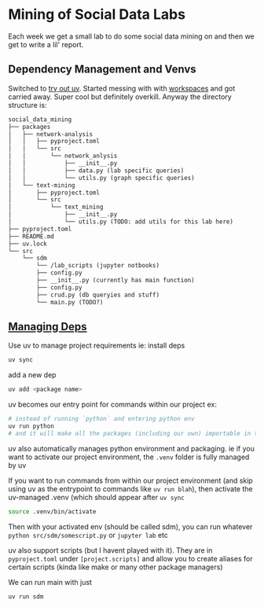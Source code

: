 # Mining of Social Data Labs

Each week we get a small lab to do some social data mining on and then we get to write a lil' report.


## Dependency Management and Venvs
Switched to [try out uv](https://docs.astral.sh/uv/). Started messing with with [workspaces](https://docs.astral.sh/uv/concepts/projects/workspaces/) and got carried away. Super cool but definitely overkill. Anyway the directory structure is:
```txt
social_data_mining
├── packages
│   ├── network-analysis
│   │   ├── pyproject.toml
│   │   └── src
│   │       └── network_anlysis
│   │           ├── __init__.py
│   │           ├── data.py (lab specific queries)
│   │           └── utils.py (graph specific queries)
│   └── text-mining
│       ├── pyproject.toml
│       └── src
│           └── text_mining
│               ├── __init__.py
│               └── utils.py (TODO: add utils for this lab here)
├── pyproject.toml
├── README.md
├── uv.lock
└── src
    └── sdm
        └── /lab_scripts (jupyter notbooks)
        ├── config.py
        ├── __init__.py (currently has main function)
        ├── config.py
        ├── crud.py (db queryies and stuff)
        └── main.py (TODO?)
```
## [Managing Deps](https://docs.astral.sh/uv/concepts/projects/dependencies/)
Use uv to manage project requirements ie:
install deps
```bash
uv sync
```

add a new dep
```bash
uv add <package name>
```
uv becomes our entry point for commands within our project
ex:
```bash
# instead of running `python` and entering python env
uv run python
# and it will make all the packages (including our own) importable in the python cli
```
uv also automatically manages python environment and packaging.
ie if you want to activate our project environment, the `.venv` folder is fully managed by uv

If you want to run commands from within our project environment (and skip using uv as the entrypoint to commands like `uv run blah`), then activate the uv-managed .venv (which should appear after `uv sync`
```bash
source .venv/bin/activate
```
Then with your activated env (should be called sdm), you can run whatever `python src/sdm/somescript.py` or `jupyter lab` etc

uv also support scripts (but I havent played with it). They are in `pyproject.toml` under `[project.scripts]` and allow you to create aliases for certain scripts (kinda like make or many other package managers)

We can run main with just
```bash
uv run sdm
```
